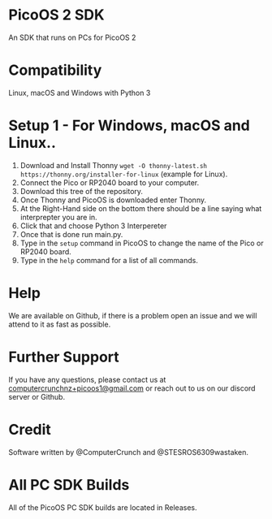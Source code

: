 # PicoOS 2 SDK
An SDK that runs on PCs for PicoOS 2

# Compatibility
Linux, macOS and Windows with Python 3

# Setup 1 - For Windows, macOS and Linux..
1) Download and Install Thonny ```wget -O thonny-latest.sh https://thonny.org/installer-for-linux``` (example for Linux).
2) Connect the Pico or RP2040 board to your computer.
3) Download this tree of the repository. 
4) Once Thonny and PicoOS is downloaded enter Thonny.
5) At the Right-Hand side on the bottom there should be a line saying what interprepter you are in.
6) Click that and choose Python 3 Interpereter
7) Once that is done run main.py.
8) Type in the ```setup``` command in PicoOS to change the name of the Pico or RP2040 board.
9) Type in the ```help``` command for a list of all commands.

# Help
We are available on Github, if there is a problem open an issue and we will attend to it as fast as possible.

# Further Support
If you have any questions, please contact us at computercrunchnz+picoos1@gmail.com or reach out to us on our discord server or Github.

# Credit
Software written by @ComputerCrunch and @STESROS6309wastaken.

# All PC SDK Builds
All of the PicoOS PC SDK builds are located in Releases.
